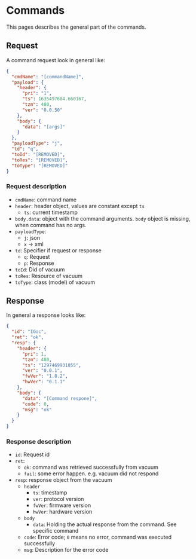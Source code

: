 # Commands

This pages describes the general part of the commands.

## Request

A command request look in general like:

```json
{
  "cmdName": "[commandName]",
  "payload": {
    "header": {
      "pri": "1",
      "ts": 1635497684.660167,
      "tzm": 480,
      "ver": "0.0.50"
    },
    "body": {
      "data": "[args]"
    }
  },
  "payloadType": "j",
  "td": "q",
  "toId": "[REMOVED]",
  "toRes": "[REMOVED]",
  "toType": "[REMOVED]"
}
```

### Request description

- `cmdName`: command name
- `header`: header object, values are constant except `ts`
  - `ts`: current timestamp
- `body.data`: object with the command arguments. `body` object is missing, when command has no args.
- `payloadType`:
  - `j`: json
  - `x` -> xml
- `td`: Specifier if request or response
  - `q`: Request
  - `p`: Response
- `toId`: Did of vacuum
- `toRes`: Resource of vacuum
- `toType`: class (model) of vacuum

## Response

In general a response looks like:

```json
{
  "id": "IGoc",
  "ret": "ok",
  "resp": {
    "header": {
      "pri": 1,
      "tzm": 480,
      "ts": "1297469931855",
      "ver": "0.0.1",
      "fwVer": "1.8.2",
      "hwVer": "0.1.1"
    },
    "body": {
      "data": "[Command respone]",
      "code": 0,
      "msg": "ok"
    }
  }
}
```

### Response description

- `id`: Request id
- `ret`:
  - `ok`: command was retrieved successfully from vacuum
  - `fail`: some error happen. e.g. vacuum did not respond
- `resp`: response object from the vacuum
  - `header`
    - `ts`: timestamp
    - `ver`: protocol version
    - `fwVer`: firmware version
    - `hwVer`: hardware version
  - `body`
    - `data`: Holding the actual response from the command. See specific command
  - `code`: Error code; `0` means no error, command was executed successfully
  - `msg`: Description for the error code
